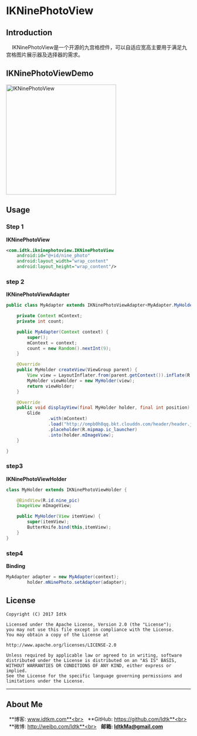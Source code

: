 # IKNinePhotoView

## Introduction
&nbsp;&nbsp;&nbsp;&nbsp;IKNinePhotoView是一个开源的九宫格控件，可以自适应宽高主要用于满足九宫格图片展示器及选择器的需求。

## IKNinePhotoViewDemo

<img src="https://github.com/Idtk/IKNinePhotoView/blob/master/gif/IKNinePhotoView.gif" alt="IKNinePhotoView" title="IKNinePhotoView" width="300"/><br>

## Usage

### Step 1

**IKNinePhotoView**

```XML
<com.idtk.ikninephotoview.IKNinePhotoView
    android:id="@+id/nine_photo"
    android:layout_width="wrap_content"
    android:layout_height="wrap_content"/>
```

### step 2

**IKNinePhotoViewAdapter**
```Java
public class MyAdapter extends IKNinePhotoViewAdapter<MyAdapter.MyHolder> {

    private Context mContext;
    private int count;

    public MyAdapter(Context context) {
        super();
        mContext = context;
        count = new Random().nextInt(9);
    }

    @Override
    public MyHolder createView(ViewGroup parent) {
        View view = LayoutInflater.from(parent.getContext()).inflate(R.layout.view_rv_item, parent, false);
        MyHolder viewHolder = new MyHolder(view);
        return viewHolder;
    }

    @Override
    public void displayView(final MyHolder holder, final int position) {
        Glide
                .with(mContext)
                .load("http://ompb0h8qq.bkt.clouddn.com/header/header.jpg")
                .placeholder(R.mipmap.ic_launcher)
                .into(holder.mImageView);
    }

}
```

### step3

**IKNinePhotoViewHolder**
```Java
class MyHolder extends IKNinePhotoViewHolder {

	@BindView(R.id.nine_pic)
	ImageView mImageView;

	public MyHolder(View itemView) {
		super(itemView);
		ButterKnife.bind(this,itemView);
	}
}
```

### step4

**Binding**

```Java
MyAdapter adapter = new MyAdapter(context);
        holder.mNinePhoto.setAdapter(adapter);
```


## License
```
Copyright (C) 2017 Idtk

Licensed under the Apache License, Version 2.0 (the "License");
you may not use this file except in compliance with the License.
You may obtain a copy of the License at

http://www.apache.org/licenses/LICENSE-2.0

Unless required by applicable law or agreed to in writing, software
distributed under the License is distributed on an "AS IS" BASIS,
WITHOUT WARRANTIES OR CONDITIONS OF ANY KIND, either express or implied.
See the License for the specific language governing permissions and
limitations under the License.
```
******

## About Me

&nbsp;&nbsp;**博客: www.idtkm.com**<br>
&nbsp;&nbsp;**GitHub: https://github.com/Idtk**<br>
&nbsp;&nbsp;**微博: http://weibo.com/Idtk**<br>
&nbsp;&nbsp;**邮箱: IdtkMa@gmail.com**<br>